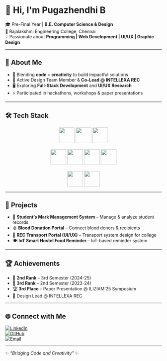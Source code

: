 # 👋 Hi, I'm Pugazhendhi B  

🎓 Pre-Final Year | **B.E. Computer Science & Design**  
📍 Rajalakshmi Engineering College, Chennai  
💡 Passionate about **Programming | Web Development | UI/UX | Graphic Design**  

---

## 🚀 About Me  
- 🌟 Blending **code + creativity** to build impactful solutions  
- 🎨 Active Design Team Member & **Co-Lead @ INTELLEXA REC**  
- 🖥️ Exploring **Full-Stack Development** and **UI/UX Research**  
- ⚡ Participated in hackathons, workshops & paper presentations  

---

## 🛠️ Tech Stack  

<p align="center">
  <img src="https://cdn.jsdelivr.net/gh/devicons/devicon/icons/c/c-original.svg" width="50" height="50"/> 
  <img src="https://cdn.jsdelivr.net/gh/devicons/devicon/icons/python/python-original.svg" width="50" height="50"/> 
  <img src="https://cdn.jsdelivr.net/gh/devicons/devicon/icons/java/java-original.svg" width="50" height="50"/>
  <br><br>
  <img src="https://cdn.jsdelivr.net/gh/devicons/devicon/icons/html5/html5-original.svg" width="50" height="50"/> 
  <img src="https://cdn.jsdelivr.net/gh/devicons/devicon/icons/css3/css3-original.svg" width="50" height="50"/> 
  <img src="https://cdn.jsdelivr.net/gh/devicons/devicon/icons/javascript/javascript-original.svg" width="50" height="50"/> 
  <img src="https://cdn.jsdelivr.net/gh/devicons/devicon/icons/react/react-original.svg" width="50" height="50"/>
  <br><br>
  <img src="https://cdn.jsdelivr.net/gh/devicons/devicon/icons/figma/figma-original.svg" width="50" height="50"/>                        
  <img src="https://cdn.jsdelivr.net/gh/devicons/devicon/icons/canva/canva-original.svg" width="50" height="50"/>
</p> 

---

## 📌 Projects  
- 📝 **Student’s Mark Management System** – Manage & analyze student records  
- 🩸 **Blood Donation Portal** – Connect blood donors & recipients  
- 🚌 **REC Transport Portal (UI/UX)** – Transport system design for college  
- 🍽️ **IoT Smart Hostel Food Reminder** – IoT-based reminder system  

---

## 🏆 Achievements  
- 🥈 **2nd Rank** – 3rd Semester (2024-25)  
- 🥉 **3rd Rank** – 2nd Semester (2023-24)  
- 🏆 **3rd Place** – Paper Presentation @ ILIZIAM’25 Symposium  
- 🎨 Design Lead @ INTELLEXA REC  

---

## 🌐 Connect with Me  
[![LinkedIn](https://img.shields.io/badge/-LinkedIn-blue?style=for-the-badge&logo=linkedin)](https://www.linkedin.com/in/pugazhendhi-b-aa82102a2/)  
[![GitHub](https://img.shields.io/badge/-GitHub-000?style=for-the-badge&logo=github&logoColor=white)](https://github.com/Pugazhendhi231701042)  
[![Email](https://img.shields.io/badge/-Email-D14836?style=for-the-badge&logo=gmail&logoColor=white)](mailto:pugazhendhi2k5@gmail.com)  

---

✨ *“Bridging Code and Creativity”* ✨
